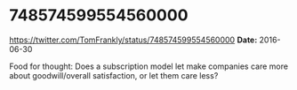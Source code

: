 # 748574599554560000
https://twitter.com/TomFrankly/status/748574599554560000
**Date:** 2016-06-30

Food for thought: Does a subscription model let make companies care more about goodwill/overall satisfaction, or let them care less?
